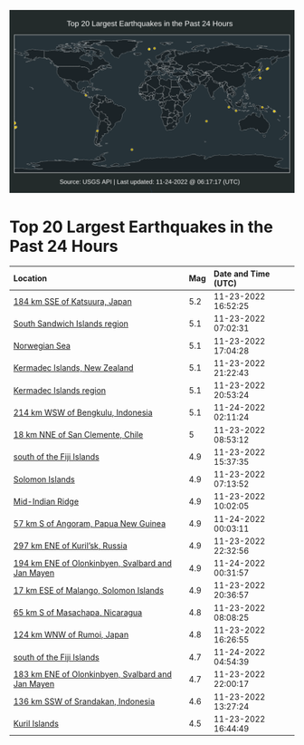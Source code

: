 ![Map](./map.png)

# Top 20 Largest Earthquakes in the Past 24 Hours

| Location | Mag | Date and Time (UTC) |
|:---|:---|:---|
| [184 km SSE of Katsuura, Japan](https://earthquake.usgs.gov/earthquakes/eventpage/us7000irv5) | 5.2 | 11-23-2022 16:52:25 |
| [South Sandwich Islands region](https://earthquake.usgs.gov/earthquakes/eventpage/us7000irrm) | 5.1 | 11-23-2022 07:02:31 |
| [Norwegian Sea](https://earthquake.usgs.gov/earthquakes/eventpage/us7000irv9) | 5.1 | 11-23-2022 17:04:28 |
| [Kermadec Islands, New Zealand](https://earthquake.usgs.gov/earthquakes/eventpage/us7000irx0) | 5.1 | 11-23-2022 21:22:43 |
| [Kermadec Islands region](https://earthquake.usgs.gov/earthquakes/eventpage/us7000irwm) | 5.1 | 11-23-2022 20:53:24 |
| [214 km WSW of Bengkulu, Indonesia](https://earthquake.usgs.gov/earthquakes/eventpage/us7000irz7) | 5.1 | 11-24-2022 02:11:24 |
| [18 km NNE of San Clemente, Chile](https://earthquake.usgs.gov/earthquakes/eventpage/us7000irs5) | 5 | 11-23-2022 08:53:12 |
| [south of the Fiji Islands](https://earthquake.usgs.gov/earthquakes/eventpage/us7000irty) | 4.9 | 11-23-2022 15:37:35 |
| [Solomon Islands](https://earthquake.usgs.gov/earthquakes/eventpage/us7000irrj) | 4.9 | 11-23-2022 07:13:52 |
| [Mid-Indian Ridge](https://earthquake.usgs.gov/earthquakes/eventpage/us7000irsr) | 4.9 | 11-23-2022 10:02:05 |
| [57 km S of Angoram, Papua New Guinea](https://earthquake.usgs.gov/earthquakes/eventpage/us7000iryc) | 4.9 | 11-24-2022 00:03:11 |
| [297 km ENE of Kuril’sk, Russia](https://earthquake.usgs.gov/earthquakes/eventpage/us7000irxs) | 4.9 | 11-23-2022 22:32:56 |
| [194 km ENE of Olonkinbyen, Svalbard and Jan Mayen](https://earthquake.usgs.gov/earthquakes/eventpage/us7000iryq) | 4.9 | 11-24-2022 00:31:57 |
| [17 km ESE of Malango, Solomon Islands](https://earthquake.usgs.gov/earthquakes/eventpage/us7000irwe) | 4.9 | 11-23-2022 20:36:57 |
| [65 km S of Masachapa, Nicaragua](https://earthquake.usgs.gov/earthquakes/eventpage/us7000irru) | 4.8 | 11-23-2022 08:08:25 |
| [124 km WNW of Rumoi, Japan](https://earthquake.usgs.gov/earthquakes/eventpage/us7000iru6) | 4.8 | 11-23-2022 16:26:55 |
| [south of the Fiji Islands](https://earthquake.usgs.gov/earthquakes/eventpage/us7000irzw) | 4.7 | 11-24-2022 04:54:39 |
| [183 km ENE of Olonkinbyen, Svalbard and Jan Mayen](https://earthquake.usgs.gov/earthquakes/eventpage/us7000irx8) | 4.7 | 11-23-2022 22:00:17 |
| [136 km SSW of Srandakan, Indonesia](https://earthquake.usgs.gov/earthquakes/eventpage/us7000irta) | 4.6 | 11-23-2022 13:27:24 |
| [Kuril Islands](https://earthquake.usgs.gov/earthquakes/eventpage/us7000irv8) | 4.5 | 11-23-2022 16:44:49 |
